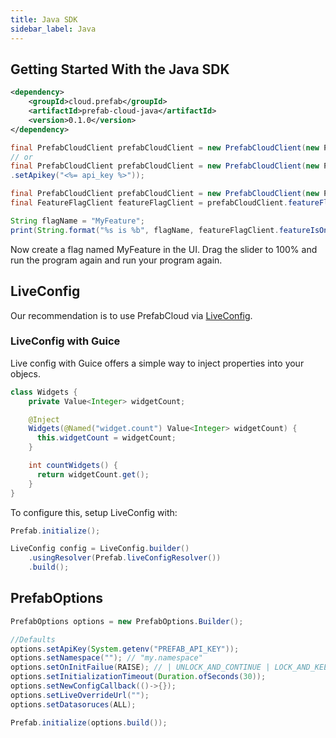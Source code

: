 ```yaml
---
title: Java SDK
sidebar_label: Java
---
```


## Getting Started With the Java SDK

```xml
<dependency>
    <groupId>cloud.prefab</groupId>
    <artifactId>prefab-cloud-java</artifactId>
    <version>0.1.0</version>
</dependency>
```
```java
final PrefabCloudClient prefabCloudClient = new PrefabCloudClient(new PrefabCloudClient.Builder());
// or
final PrefabCloudClient prefabCloudClient = new PrefabCloudClient(new PrefabCloudClient.Builder()
.setApikey("<%= api_key %>"));
```

```java
final PrefabCloudClient prefabCloudClient = new PrefabCloudClient(new PrefabCloudClient.Builder());
final FeatureFlagClient featureFlagClient = prefabCloudClient.featureFlagClient();

String flagName = "MyFeature";
print(String.format("%s is %b", flagName, featureFlagClient.featureIsOn(flagName));
```

Now create a flag named MyFeature in the UI. Drag the slider to 100% and run the program again and run your program again.


## LiveConfig

Our recommendation is to use PrefabCloud via [LiveConfig](https://github.com/HubSpot/live-config).

### LiveConfig with Guice
Live config with Guice offers a simple way to inject properties into your objecs.
```java
class Widgets {
    private Value<Integer> widgetCount;

    @Inject
    Widgets(@Named("widget.count") Value<Integer> widgetCount) {
      this.widgetCount = widgetCount;
    }

    int countWidgets() {
      return widgetCount.get();
    }
}
```

To configure this, setup LiveConfig with:
```java
Prefab.initialize();

LiveConfig config = LiveConfig.builder()
    .usingResolver(Prefab.liveConfigResolver())
    .build();
```


## PrefabOptions

```java
PrefabOptions options = new PrefabOptions.Builder();

//Defaults
options.setApiKey(System.getenv("PREFAB_API_KEY"));
options.setNamespace(""); // "my.namespace"
options.setOnInitFailue(RAISE); // | UNLOCK_AND_CONTINUE | LOCK_AND_KEEP_TRYING
options.setInitializationTimeout(Duration.ofSeconds(30));
options.setNewConfigCallback(()->{});
options.setLiveOverrideUrl("");
options.setDatasoruces(ALL);

Prefab.initialize(options.build());
```
